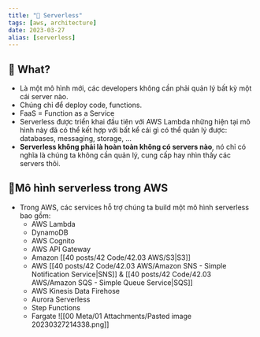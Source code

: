 ```yaml
---
title: "🌱 Serverless"
tags: [aws, architecture]
date: 2023-03-27
alias: [serverless]
---
```


## 🌿 What?
- Là một mô hình mới, các developers không cần phải quản lý bất kỳ một cái server nào.
- Chúng chỉ để deploy code, functions.
- FaaS = Function as a Service
- Serverless được triển khai đầu tiên với AWS Lambda những hiện tại mô hình này đã có thể kết hợp với bất kể cái gì có thể quản lý được: databases, messaging, storage, ...
- **Serverless không phải là hoàn toàn không có servers nào**, nó chỉ có nghĩa là chúng ta không cần quản lý, cung cấp hay nhìn thấy các servers thôi.

## 🌿Mô hình serverless trong AWS
- Trong AWS, các services hỗ trợ chúng ta build một mô hình serverless bao gồm:
	- AWS Lambda
	- DynamoDB
	- AWS Cognito
	- AWS API Gateway
	- Amazon [[40 posts/42 Code/42.03 AWS/S3|S3]]
	- AWS [[40 posts/42 Code/42.03 AWS/Amazon SNS - Simple Notification Service|SNS]] & [[40 posts/42 Code/42.03 AWS/Amazon SQS - Simple Queue Service|SQS]]
	- AWS Kinesis Data Firehose
	- Aurora Serverless
	- Step Functions
	- Fargate
![[00 Meta/01 Attachments/Pasted image 20230327214338.png]]

